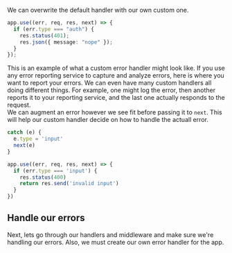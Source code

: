 We can overwrite the default handler with our own custom one.

```ts
app.use((err, req, res, next) => {
  if (err.type === "auth") {
    res.status(401);
    res.json({ message: "nope" });
  }
});
```

This is an example of what a custom error handler might look like. If you use any error reporting service to capture and analyze errors, here is where you want to report your errors. We can even have many custom handlers all doing different things. For example, one might log the error, then another reports it to your reporting service, and the last one actually responds to the request.
<br>
We can augment an error however we see fit before passing it to `next`. This will help our custom handler decide on how to handle the actuall error.

```ts
catch (e) {
  e.type = 'input'
  next(e)
}

app.use((err, req, res, next) => {
  if (err.type === 'input') {
    res.status(400)
    return res.send('invalid input')
  }
})
```

## Handle our errors

Next, lets go through our handlers and middleware and make sure we're handling our errors. Also, we must create our own error handler for the app.
